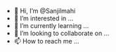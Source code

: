 - 👋 Hi, I’m @Sanjilmahi
- 👀 I’m interested in ...
- 🌱 I’m currently learning ...
- 💞️ I’m looking to collaborate on ...
- 📫 How to reach me ...

<!---
Sanjilmahi/Sanjilmahi is a ✨ special ✨ repository because its `README.md` (this file) appears on your GitHub profile.
You can click the Preview link to take a look at your changes.
--->
